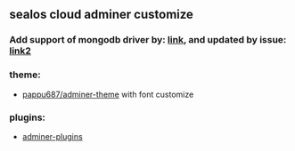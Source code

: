 ## sealos cloud adminer customize

### Add support of mongodb driver by: [link](https://gist.github.com/cilf/017348bfbce87fb95ff61e295415a54f), and updated by issue: [link2](https://github.com/TimWolla/docker-adminer/issues/143)

### theme: 

* [pappu687/adminer-theme](https://github.com/pappu687/adminer-theme) with font customize

### plugins:

*  [adminer-plugins](https://github.com/pematon/adminer-plugins)